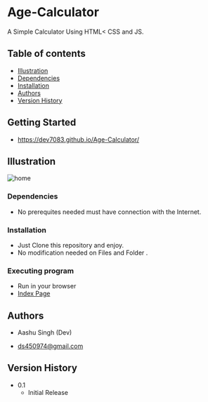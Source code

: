 # Age-Calculator

A Simple Calculator Using HTML< CSS and JS.


## Table of contents
* [Illustration](#illustration)
* [Dependencies](#dependencies)
* [Installation](#installation)
* [Authors](#authors)
* [Version History](#version-history)



## Getting Started

* https://dev7083.github.io/Age-Calculator/

## Illustration
![home](https://github.com/Dev7083/Age-Calculator/assets/113914000/04ad188a-85e6-48eb-98ab-419c5a71f1fc)

### Dependencies

* No prerequites needed must have connection with the Internet.

### Installation

* Just Clone this repository and enjoy.
* No modification needed on Files and Folder .

### Executing program

* Run in your browser
* [Index Page](https://dev7083.github.io/Age-Calculator/)

## Authors

* Aashu Singh (Dev)

* ds450974@gmail.com

## Version History

* 0.1
    * Initial Release




